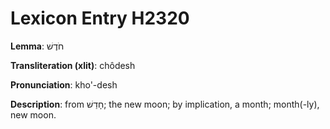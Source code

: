 # Lexicon Entry H2320

**Lemma**: חֹדֶשׁ

**Transliteration (xlit)**: chôdesh

**Pronunciation**: kho'-desh

**Description**:
from חָדַשׁ; the new moon; by implication, a month; month(-ly), new moon.
